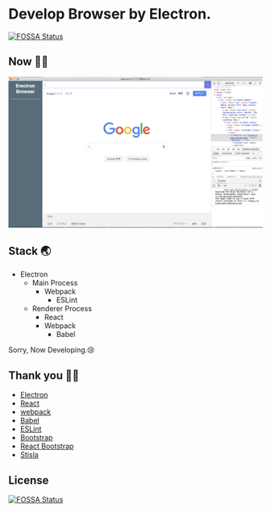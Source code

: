 # Develop Browser by Electron.

[![FOSSA Status](https://app.fossa.com/api/projects/git%2Bgithub.com%2Fhuuyafwww%2Felectron-browser.svg?type=shield)](https://app.fossa.com/projects/git%2Bgithub.com%2Fhuuyafwww%2Felectron-browser?ref=badge_shield)

## Now 👨‍💻

![top.png](top.png)

## Stack 🌏

- Electron
    - Main Process
        - Webpack
            - ESLint
    - Renderer Process
        - React
        - Webpack
            - Babel

Sorry, Now Developing.😢

## Thank you 🙇‍♂️

- [Electron](https://www.electronjs.org/)
- [React](https://ja.reactjs.org/)
- [webpack](https://webpack.js.org/)
- [Babel](https://babeljs.io/)
- [ESLint](https://eslint.org/)
- [Bootstrap](https://getbootstrap.com/)
- [React Bootstrap](https://react-bootstrap.github.io/)
- [Stisla](https://getstisla.com/)

## License

[![FOSSA Status](https://app.fossa.com/api/projects/git%2Bgithub.com%2Fhuuyafwww%2Felectron-browser.svg?type=large)](https://app.fossa.com/projects/git%2Bgithub.com%2Fhuuyafwww%2Felectron-browser?ref=badge_large)